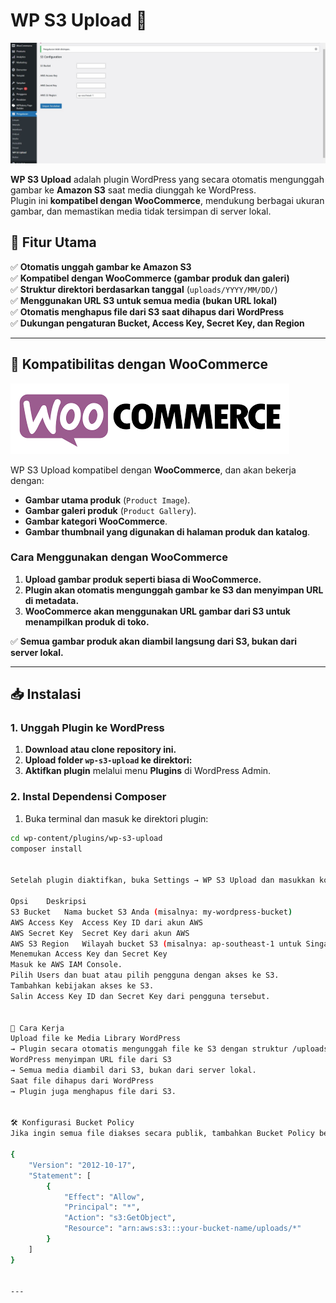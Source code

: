 # WP S3 Upload 🚀

![WP S3 Upload](https://raw.githubusercontent.com/revandy/wp-upload-to-s3/refs/heads/main/plugin.JPG)

**WP S3 Upload** adalah plugin WordPress yang secara otomatis mengunggah gambar ke **Amazon S3** saat media diunggah ke WordPress.  
Plugin ini **kompatibel dengan WooCommerce**, mendukung berbagai ukuran gambar, dan memastikan media tidak tersimpan di server lokal.

## 📌 Fitur Utama
✅ **Otomatis unggah gambar ke Amazon S3**  
✅ **Kompatibel dengan WooCommerce (gambar produk dan galeri)**  
✅ **Struktur direktori berdasarkan tanggal** (`uploads/YYYY/MM/DD/`)  
✅ **Menggunakan URL S3 untuk semua media (bukan URL lokal)**  
✅ **Otomatis menghapus file dari S3 saat dihapus dari WordPress**  
✅ **Dukungan pengaturan Bucket, Access Key, Secret Key, dan Region**  

---

## 🛒 Kompatibilitas dengan WooCommerce

![WooCommerce Compatibility](https://raw.githubusercontent.com/revandy/wp-upload-to-s3/refs/heads/main/woocommerce.png)

WP S3 Upload kompatibel dengan **WooCommerce**, dan akan bekerja dengan:
- **Gambar utama produk** (`Product Image`).
- **Gambar galeri produk** (`Product Gallery`).
- **Gambar kategori WooCommerce**.
- **Gambar thumbnail yang digunakan di halaman produk dan katalog**.

### **Cara Menggunakan dengan WooCommerce**
1. **Upload gambar produk seperti biasa di WooCommerce.**
2. **Plugin akan otomatis mengunggah gambar ke S3 dan menyimpan URL di metadata.**
3. **WooCommerce akan menggunakan URL gambar dari S3 untuk menampilkan produk di toko.**

✅ **Semua gambar produk akan diambil langsung dari S3, bukan dari server lokal.**  

---

## 📥 Instalasi

### **1. Unggah Plugin ke WordPress**
1. **Download atau clone repository ini.**
2. **Upload folder `wp-s3-upload` ke direktori:**  
3. **Aktifkan plugin** melalui menu **Plugins** di WordPress Admin.

### **2. Instal Dependensi Composer**
1. Buka terminal dan masuk ke direktori plugin:
```bash
cd wp-content/plugins/wp-s3-upload
composer install


Setelah plugin diaktifkan, buka Settings → WP S3 Upload dan masukkan konfigurasi berikut:

Opsi	Deskripsi
S3 Bucket	Nama bucket S3 Anda (misalnya: my-wordpress-bucket)
AWS Access Key	Access Key ID dari akun AWS
AWS Secret Key	Secret Key dari akun AWS
AWS S3 Region	Wilayah bucket S3 (misalnya: ap-southeast-1 untuk Singapura)
Menemukan Access Key dan Secret Key
Masuk ke AWS IAM Console.
Pilih Users dan buat atau pilih pengguna dengan akses ke S3.
Tambahkan kebijakan akses ke S3.
Salin Access Key ID dan Secret Key dari pengguna tersebut.


🚀 Cara Kerja
Upload file ke Media Library WordPress
→ Plugin secara otomatis mengunggah file ke S3 dengan struktur /uploads/YYYY/MM/DD/
WordPress menyimpan URL file dari S3
→ Semua media diambil dari S3, bukan dari server lokal.
Saat file dihapus dari WordPress
→ Plugin juga menghapus file dari S3.


🛠️ Konfigurasi Bucket Policy
Jika ingin semua file diakses secara publik, tambahkan Bucket Policy berikut di AWS S3 Console:

{
    "Version": "2012-10-17",
    "Statement": [
        {
            "Effect": "Allow",
            "Principal": "*",
            "Action": "s3:GetObject",
            "Resource": "arn:aws:s3:::your-bucket-name/uploads/*"
        }
    ]
}


---

